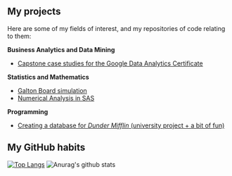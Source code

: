 ## My projects
Here are some of my fields of interest, and my repositories of code relating to them:

**Business Analytics and Data Mining**
* [Capstone case studies for the Google Data Analytics Certificate](https://github.com/nuclearcheesecake/wickusgoogledataanalyticscertificate2021)

**Statistics and Mathematics**
* [Galton Board simulation](https://github.com/nuclearcheesecake/galton-board)
* [Numerical Analysis in SAS](https://github.com/nuclearcheesecake/numerical-analysis-in-sas)

**Programming**

* [Creating a database for *Dunder Mifflin* (university project + a bit of fun)](https://github.com/nuclearcheesecake/DMDB)

## My GitHub habits

[![Top Langs](https://github-readme-stats.vercel.app/api/top-langs/?username=nuclearcheesecake)](https://github.com/nuclearcheesecake/github-readme-stats)
![Anurag's github stats](https://github-readme-stats.vercel.app/api?username=nuclearcheesecake)




<!--
**nuclearcheesecake/nuclearcheesecake** is a ✨ _special_ ✨ repository because its `README.md` (this file) appears on your GitHub profile.

Here are some ideas to get you started:

- 🔭 I’m currently working on ...
- 🌱 I’m currently learning ...
- 👯 I’m looking to collaborate on ...
- 🤔 I’m looking for help with ...
- 💬 Ask me about ...
- 📫 How to reach me: ...
- 😄 Pronouns: ...
- ⚡ Fun fact: ...
-->
